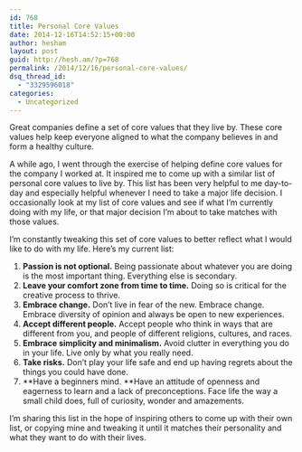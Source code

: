 ```yaml
---
id: 768
title: Personal Core Values
date: 2014-12-16T14:52:15+00:00
author: hesham
layout: post
guid: http://hesh.am/?p=768
permalink: /2014/12/16/personal-core-values/
dsq_thread_id:
  - "3329596018"
categories:
  - Uncategorized
---
```

Great companies define a set of core values that they live by. These core values help keep everyone aligned to what the company believes in and form a healthy culture.

A while ago, I went through the exercise of helping define core values for the company I worked at. It inspired me to come up with a similar list of personal core values to live by. This list has been very helpful to me day-to-day and especially helpful whenever I need to take a major life decision. I occasionally look at my list of core values and see if what I&#8217;m currently doing with my life, or that major decision I&#8217;m about to take matches with those values.

I&#8217;m constantly tweaking this set of core values to better reflect what I would like to do with my life. Here&#8217;s my current list:

  1. **Passion is not optional.** Being passionate about whatever you are doing is the most important thing. Everything else is secondary.
  2. **Leave your comfort zone from time to time.** Doing so is critical for the creative process to thrive.
  3. **Embrace change.** Don’t live in fear of the new. Embrace change. Embrace diversity of opinion and always be open to new experiences.
  4. **Accept different people.** Accept people who think in ways that are different from you, and people of different religions, cultures, and races.
  5. **Embrace simplicity and minimalism.** Avoid clutter in everything you do in your life. Live only by what you really need.
  6. **Take risks.** Don’t play your life safe and end up having regrets about the things you could have done.
  7. **Have a beginners mind. **Have an attitude of openness and eagerness to learn and a lack of preconceptions. Face life the way a small child does, full of curiosity, wonder and amazements.

I&#8217;m sharing this list in the hope of inspiring others to come up with their own list, or copying mine and tweaking it until it matches their personality and what they want to do with their lives.